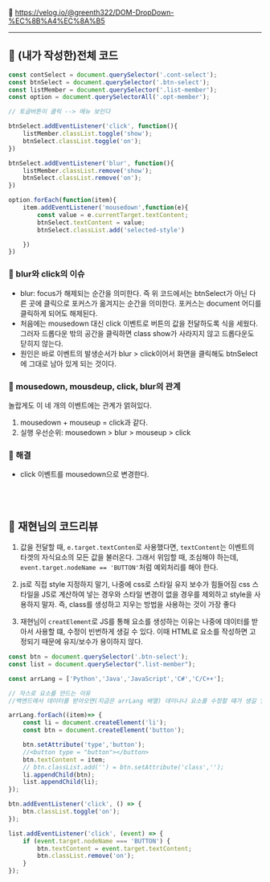 📌 https://velog.io/@greenth322/DOM-DropDown-%EC%8B%A4%EC%8A%B5

***

## 📎 (내가 작성한)전체 코드
```javascript
const contSelect = document.querySelector('.cont-select');
const btnSelect = document.querySelector('.btn-select');
const listMember = document.querySelector('.list-member');
const option = document.querySelectorAll('.opt-member');

// 토글버튼이 클릭 --> 메뉴 보인다 

btnSelect.addEventListener('click', function(){
    listMember.classList.toggle('show');
    btnSelect.classList.toggle('on');
})

btnSelect.addEventListener('blur', function(){
    listMember.classList.remove('show');
    btnSelect.classList.remove('on');
})

option.forEach(function(item){
    item.addEventListener('mousedown',function(e){
        const value = e.currentTarget.textContent;
        btnSelect.textContent = value;
        btnSelect.classList.add('selected-style')

    })
})
```


### 🙋 blur와 click의 이슈
- blur: focus가 해제되는 순간을 의미한다. 즉 위 코드에서는 btnSelect가 아닌 다른 곳에 클릭으로 포커스가 옮겨지는 순간을 의미한다. 포커스는 document 어디를 클릭하게 되어도 해제된다.
- 처음에는 mousedown 대신 click 이벤트로 버튼의 값을 전달하도록 식을 세웠다. 그러자 드롭다운 밖의 공간을 클릭하면 class show가 사라지지 않고 드롭다운도 닫히지 않는다. 
- 원인은 바로 이벤트의 발생순서가 blur > click이어서 화면을 클릭해도 btnSelect에 그대로 남아 있게 되는 것이다.

### 🙋 mousedown, mousdeup, click, blur의 관계

놀랍게도 이 네 개의 이벤트에는 관계가 얽혀있다. 
1) mousedown + mouseup =  click과 같다.
2) 실행 우선순위: mousedown > blur > mouseup > click

### 🙋 해결 

- click 이벤트를 mousedown으로 변경한다.

<br><br>

## 📎 재현님의 코드리뷰
1. 값을 전달할 때, ```e.target.textConten```로 사용했다면, ```textContent```는 이벤트의 타겟의 자식요소의 모든 값을 불러온다. 그래서 위임할 때, 조심해야 하는데, ```event.target.nodeName == 'BUTTON'```처럼 예외처리를 해야 한다.

2. js로 직접 style 지정하지 말기, 나중에 css로 스타일 유지 보수가 힘들어짐
css 스타일을 JS로 계산하여 넣는 경우와 스타일 변경이 없을 경우를 제외하고 style을 사용하지 말자. 즉, class를 생성하고 지우는 방법을 사용하는 것이 가장 좋다
 

3. 재현님이 ```creatElement```로 JS를 통해 요소를 생성하는 이유는 나중에 데이터를 받아서 사용할 떄, 수정이 빈번하게 생길 수 있다. 이때 HTML로 요소를 작성하면 고정되기 때문에 유지/보수가 용이하지 않다.
 
```javascript
const btn = document.querySelector('.btn-select');
const list = document.querySelector(".list-member");

const arrLang = ['Python','Java','JavaScript','C#','C/C++'];

// 자스로 요소를 만드는 이유
//백엔드에서 데이터를 받아오면(지금은 arrLang 배열) 데이나나 요소를 수정할 떄가 생길 일이 빈번한데, html로 박아놓으면 static해져서 관리가 어려워 요소를 JS로 만드는 것임.

arrLang.forEach((item)=> {
    const li = document.createElement('li');
    const btn = document.createElement('button');

    btn.setAttribute('type','button');
    //<button type = "button"></button>
    btn.textContent = item;
    // btn.classList.add('') = btn.setAttribute('class','');
    li.appendChild(btn);
    list.appendChild(li);
});

btn.addEventListener('click', () => {
    btn.classList.toggle('on');
});

list.addEventListener('click', (event) => {
    if (event.target.nodeName === 'BUTTON') {
        btn.textContent = event.target.textContent;
        btn.classList.remove('on');
    }
});
```
